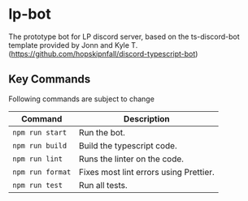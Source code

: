 # lp-bot

The prototype bot for LP discord server, based on the ts-discord-bot template provided by Jonn and Kyle T. (https://github.com/hopskipnfall/discord-typescript-bot)

## Key Commands

Following commands are subject to change

| Command          | Description                            |
| ---------------- | -------------------------------------- |
| `npm run start`  | Run the bot.                           |
| `npm run build`  | Build the typescript code.             |
| `npm run lint`   | Runs the linter on the code.           |
| `npm run format` | Fixes most lint errors using Prettier. |
| `npm run test`   | Run all tests.                         |
